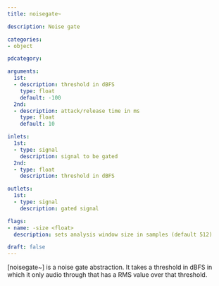 ```yaml
---
title: noisegate~

description: Noise gate

categories:
- object

pdcategory:

arguments:
  1st:
  - description: threshold in dBFS
    type: float
    default: -100
  2nd:
  - description: attack/release time in ms
    type: float
    default: 10

inlets:
  1st:
  - type: signal
    description: signal to be gated
  2nd:
  - type: float
    description: threshold in dBFS

outlets:
  1st:
  - type: signal
    description: gated signal

flags:
- name: -size <float>
  description: sets analysis window size in samples (default 512)

draft: false
---
```


[noisegate~] is a noise gate abstraction. It takes a threshold in dBFS in which it only audio through that has a RMS value over that threshold.
